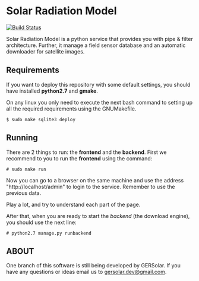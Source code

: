 Solar Radiation Model
=====================
[![Build Status](https://travis-ci.org/ecolell/solar_radiation_model.png?branch=master)](https://travis-ci.org/ecolell/solar_radiation_model)

Solar Radiation Model is a python service that provides you with pipe & filter architecture. Further, it manage a field sensor database and an automatic downloader for satellite images.

Requirements
------------

If you want to deploy this repository with some default settings, you should have installed **python2.7** and **gmake**.

On any linux you only need to execute the next bash command to setting up all the required requirements using the GNUMakefile.

	$ sudo make sqlite3 deploy

Running
-------

There are 2 things to run: the **frontend** and the **backend**. First we recommend to you to run the **frontend** using the command:

	# sudo make run

Now you can go to a browser on the same machine and use the address "http://localhost/admin" to login to the service. Remember to use the previous data.

Play a lot, and try to understand each part of the page.

After that, when you are ready to start the *backend* (the download engine), you should use the next line:

	# python2.7 manage.py runbackend

ABOUT
-----

One branch of this software is still being developed by GERSolar. If you have any questions or ideas email us to <gersolar.dev@gmail.com>.